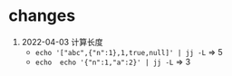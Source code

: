 # changes

1. 2022-04-03 计算长度
    - `echo '["abc",{"n":1},1,true,null]' | jj -L` => 5
    - `echo  echo '{"n":1,"a":2}' | jj -L` => 3